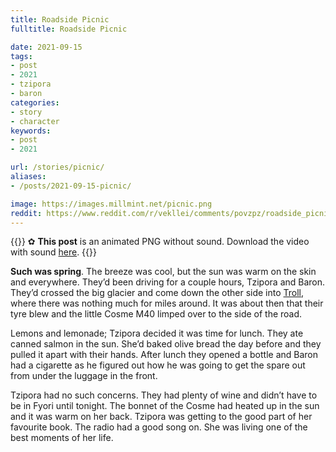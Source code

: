 ```yaml
---
title: Roadside Picnic
fulltitle: Roadside Picnic

date: 2021-09-15
tags:
- post
- 2021
- tzipora
- baron
categories:
- story
- character
keywords:
- post
- 2021

url: /stories/picnic/
aliases:
- /posts/2021-09-15-picnic/

image: https://images.millmint.net/picnic.png
reddit: https://www.reddit.com/r/vekllei/comments/povzpz/roadside_picnic/
---
```


{{<note>}}
✿ **This post** is an animated PNG without sound. Download the video with sound [here](/images/picnic.mov). 
{{</note>}}

**Such was spring**. The breeze was cool, but the sun was warm on the skin and everywhere. They’d been driving for a couple hours, Tzipora and Baron. They’d crossed the big glacier and come down the other side into [Troll](/factbook/landscape/boroughs/troll/), where there was nothing much for miles around. It was about then that their tyre blew and the little Cosme M40 limped over to the side of the road.

Lemons and lemonade; Tzipora decided it was time for lunch. They ate canned salmon in the sun. She’d baked olive bread the day before and they pulled it apart with their hands. After lunch they opened a bottle and Baron had a cigarette as he figured out how he was going to get the spare out from under the luggage in the front.

Tzipora had no such concerns. They had plenty of wine and didn’t have to be in Fyori until tonight. The bonnet of the Cosme had heated up in the sun and it was warm on her back. Tzipora was getting to the good part of her favourite book. The radio had a good song on. She was living one of the best moments of her life.
